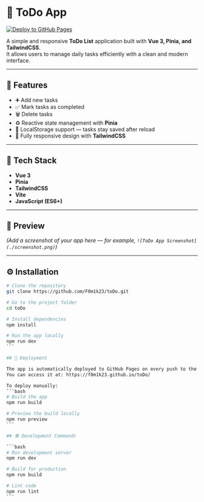 # 📝 ToDo App

[![Deploy to GitHub Pages](https://github.com/F0m1k23/toDo/actions/workflows/deploy.yml/badge.svg)](https://github.com/F0m1k23/toDo/actions/workflows/deploy.yml)

A simple and responsive **ToDo List** application built with **Vue 3, Pinia, and TailwindCSS**.  
It allows users to manage daily tasks efficiently with a clean and modern interface.

---

## 🚀 Features

- ➕ Add new tasks
- ✅ Mark tasks as completed
- 🗑️ Delete tasks
- ♻️ Reactive state management with **Pinia**
- 💾 LocalStorage support — tasks stay saved after reload
- 📱 Fully responsive design with **TailwindCSS**

---

## 🧠 Tech Stack

- **Vue 3**
- **Pinia**
- **TailwindCSS**
- **Vite**
- **JavaScript (ES6+)**

---

## 📸 Preview

_(Add a screenshot of your app here — for example, `![ToDo App Screenshot](./screenshot.png)`)_

---

## ⚙️ Installation

````bash
# Clone the repository
git clone https://github.com/F0m1k23/toDo.git

# Go to the project folder
cd toDo

# Install dependencies
npm install

# Run the app locally
npm run dev
```

## 🚀 Deployment

The app is automatically deployed to GitHub Pages on every push to the main branch.
You can access it at: https://f0m1k23.github.io/toDo/

To deploy manually:
```bash
# Build the app
npm run build

# Preview the build locally
npm run preview
```

## 🛠 Development Commands

```bash
# Run development server
npm run dev

# Build for production
npm run build

# Lint code
npm run lint
```
````
